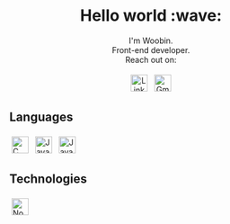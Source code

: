 <h1 align='center'>Hello world :wave:</h1>

<p align='center'>
  I'm Woobin.
  <br>Front-end developer.
  <br>Reach out on:
</p>

<p align="center">
  <a href="https://www.linkedin.com/in/woobinhan/" target="_blank" rel="noopener noreferrer"> <img src="https://cdn.svgporn.com/logos/linkedin-icon.svg" alt="LinkedIn" height="30" style="vertical-align:top; margin:4px"></a>
  <a href="mailto:woobin.han23@gmail.com"> <img src="https://cdn.svgporn.com/logos/google-gmail.svg" alt="Gmail" height="30" style="vertical-align:top; margin:4px"></a>
</p>

## Languages
<p>
  <a href="https://visualstudio.microsoft.com/vs/features/cplusplus/"> <img src="https://upload.wikimedia.org/wikipedia/commons/1/18/C_Programming_Language.svg" alt="C Programming Language" height="30" style="vertical-align:top; margin:4px"></a>
  <a href="https://adoptopenjdk.net/?variant=openjdk11&jvmVariant=hotspot"> <img src="https://cdn.svgporn.com/logos/java.svg" alt="Java" height="30" style="vertical-align:top; margin:4px"></a>      
  <a href="https://developer.mozilla.org/en-US/docs/Web/JavaScript" target="_blank" rel="noopener noreferrer"> <img src="https://cdn.svgporn.com/logos/javascript.svg" alt="JavaScript" height="30" style="vertical-align:top; margin:4px"></a>
</p>

## Technologies
<p>
  <a href="https://nodejs.org/"> <img src="https://cdn.svgporn.com/logos/nodejs.svg" alt="Node" height="30" style="vertical-align:top; margin:4px"></a>
</p>


<!---
Hantech23/Hantech23 is a ✨ special ✨ repository because its `README.md` (this file) appears on your GitHub profile.
You can click the Preview link to take a look at your changes.
--->
